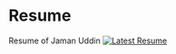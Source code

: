 # Resume

Resume of Jaman Uddin [![Latest Resume](https://github.com/RootProgrammer/Resume/actions/workflows/build.yml/badge.svg?branch=main)](https://github.com/RootProgrammer/Resume/actions/workflows/build.yml)
